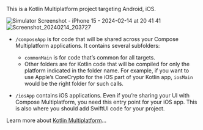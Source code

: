 This is a Kotlin Multiplatform project targeting Android, iOS.



![Simulator Screenshot - iPhone 15 - 2024-02-14 at 20 41 41](https://github.com/omeryildirim01/CoinComposeum/assets/17796968/134e35ab-45e1-4de0-bb54-396622762312)
![Screenshot_20240214_203727](https://github.com/omeryildirim01/CoinComposeum/assets/17796968/e19553c9-6a27-4304-bc52-d93fbdcba296)


* `/composeApp` is for code that will be shared across your Compose Multiplatform applications.
  It contains several subfolders:
  - `commonMain` is for code that’s common for all targets.
  - Other folders are for Kotlin code that will be compiled for only the platform indicated in the folder name.
    For example, if you want to use Apple’s CoreCrypto for the iOS part of your Kotlin app,
    `iosMain` would be the right folder for such calls.

* `/iosApp` contains iOS applications. Even if you’re sharing your UI with Compose Multiplatform, 
  you need this entry point for your iOS app. This is also where you should add SwiftUI code for your project.


Learn more about [Kotlin Multiplatform](https://www.jetbrains.com/help/kotlin-multiplatform-dev/get-started.html)…
